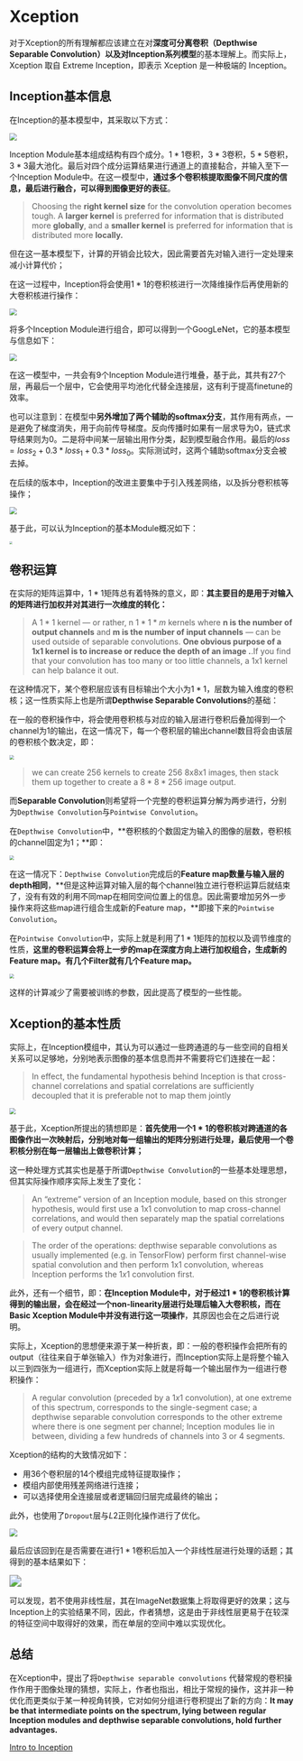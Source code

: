 # Xception

对于Xception的所有理解都应该建立在对**深度可分离卷积（Depthwise Separable Convolution）**以及对**Inception系列模型**的基本理解上。而实际上，Xception 取自 Extreme Inception，即表示 Xception 是一种极端的 Inception。

## Inception基本信息

在Inception的基本模型中，其采取以下方式：

<img src="https://i.loli.net/2021/05/13/V3tBZOSiqw4951c.png" style="zoom:80%;" />

Inception Module基本组成结构有四个成分。$1*1$卷积，$3*3$卷积，$5*5$卷积，$3*3$最大池化。最后对四个成分运算结果进行通道上的直接黏合，并输入至下一个Inception Module中。在这一模型中，**通过多个卷积核提取图像不同尺度的信息，最后进行融合，可以得到图像更好的表征**。

> Choosing the **right kernel size** for the convolution operation becomes tough. A **larger kernel** is preferred for information that is distributed more **globally**, and a **smaller kernel** is preferred for information that is distributed more **locally.**

但在这一基本模型下，计算的开销会比较大，因此需要首先对输入进行一定处理来减小计算代价；

在这一过程中，Inception将会使用$1*1$的卷积核进行一次降维操作后再使用新的大卷积核进行操作：

<img src="https://i.loli.net/2021/05/13/wVHuSYInRd7tpeF.png" style="zoom:80%;" />

将多个Inception Module进行组合，即可以得到一个GoogLeNet，它的基本模型与信息如下：

<img src="https://i.loli.net/2021/05/13/qTPfA3CneiLoUzF.png" style="zoom:80%;" />

在这一模型中，一共会有9个Inception Module进行堆叠，基于此，其共有27个层，再最后一个层中，它会使用平均池化代替全连接层，这有利于提高finetune的效率。

也可以注意到：在模型中**另外增加了两个辅助的softmax分支**，其作用有两点，一是避免了梯度消失，用于向前传导梯度。反向传播时如果有一层求导为0，链式求导结果则为0。二是将中间某一层输出用作分类，起到模型融合作用。最后的$loss=loss_2 + 0.3 * loss_1 + 0.3 * loss_0$。实际测试时，这两个辅助softmax分支会被去掉。

在后续的版本中，Inception的改进主要集中于引入残差网络，以及拆分卷积核等操作；

<img src="https://i.loli.net/2021/05/13/xTspmZJrP9XI1VN.jpg" style="zoom:80%;" />

基于此，可以认为Inception的基本Module概况如下：

<img src="https://i.loli.net/2021/05/13/Y74aKDruh8L6nIw.png" style="zoom:30%;" />



## 卷积运算

在实际的矩阵运算中，$1*1$矩阵总有着特殊的意义，即：**其主要目的是用于对输入的矩阵进行加权并对其进行一次维度的转化：**

> A $1*1$ kernel — or rather, n $1*1*m$ kernels where **n is the number of output channels** and **m is the number of input channels** — can be used outside of separable convolutions. **One obvious purpose of a 1x1 kernel is to increase or reduce the depth of an image .**.If you find that your convolution has too many or too little channels, a 1x1 kernel can help balance it out.

在这种情况下，某个卷积层应该有目标输出个大小为$1*1$，层数为输入维度的卷积核；这一性质实际上也是所谓**Depthwise Separable Convolutions**的基础：

在一般的卷积操作中，将会使用卷积核与对应的输入层进行卷积后叠加得到一个channel为1的输出，在这一情况下，每一个卷积层的输出channel数目将会由该层的卷积核个数决定，即：

<img src="https://i.loli.net/2021/05/13/prUijLuGV4qATRe.png" style="zoom:50%;" />

> we can create 256 kernels to create 256 8x8x1 images, then stack them up together to create a $8*8*256$ image output.

而**Separable Convolution**则希望将一个完整的卷积运算分解为两步进行，分别为`Depthwise Convolution`与`Pointwise Convolution`。

在`Depthwise Convolution`中，**卷积核的个数固定为输入的图像的层数，卷积核的channel固定为1；**即：

<img src="https://i.loli.net/2021/05/13/YinegPAaQ7oypxM.jpg" style="zoom:50%;" />

在这一情况下：`Depthwise Convolution`完成后的**Feature map数量与输入层的depth相同**，**但是这种运算对输入层的每个channel独立进行卷积运算后就结束了，没有有效的利用不同map在相同空间位置上的信息。因此需要增加另外一步操作来将这些map进行组合生成新的Feature map，**即接下来的`Pointwise Convolution`。

在`Pointwise Convolution`中，实际上就是利用了$1*1$矩阵的加权以及调节维度的性质，**这里的卷积运算会将上一步的map在深度方向上进行加权组合，生成新的Feature map。有几个Filter就有几个Feature map。**

<img src="https://i.loli.net/2021/05/13/zsyHdtmT7lk83ND.jpg" style="zoom:50%;" />

这样的计算减少了需要被训练的参数，因此提高了模型的一些性能。

## Xception的基本性质





实际上，在Inception模组中，其认为可以通过一些跨通道的与一些空间的自相关关系可以足够地，分别地表示图像的基本信息而并不需要将它们连接在一起：

> In effect, the fundamental hypothesis behind Inception is that cross-channel correlations and spatial correlations are sufficiently decoupled that it is preferable not to map them jointly

<img src="https://i.loli.net/2021/05/13/Cine54ouOgdz7Tq.png" style="zoom:67%;" />

基于此，Xception所提出的猜想即是：**首先使用一个$1*1$的卷积核对跨通道的各图像作出一次映射后，分别地对每一组输出的矩阵分别进行处理，最后使用一个卷积核分别在每一层输出上做卷积计算；**

这一种处理方式其实也是基于所谓`Depthwise Convolution`的一些基本处理思想，但其实际操作顺序实际上发生了变化：

> An “extreme” version of an Inception module, based on this stronger hypothesis, would first use a 1x1 convolution to map cross-channel correlations, and would then separately map the spatial correlations of every output channel. 

> The order of the operations: depthwise separable convolutions as usually implemented (e.g. in TensorFlow) perform first channel-wise spatial convolution and then perform 1x1 convolution, whereas Inception performs the $1x1$ convolution first.

此外，还有一个细节，即：**在Inception Module中，对于经过$1*1$的卷积核计算得到的输出层，会在经过一个non-linearity层进行处理后输入大卷积核，而在Basic Xception Module中并没有进行这一项操作**，其原因也会在之后进行说明。

实际上，Xception的思想便来源于某一种折衷，即：一般的卷积操作会把所有的output（往往来自于单张输入）作为对象进行，而Inception实际上是将整个输入以三到四张为一组进行，而Xception实际上就是将每一个输出层作为一组进行卷积操作：

> A regular convolution (preceded by a $1x1$ convolution), at one extreme of this spectrum, corresponds to the single-segment case; a depthwise separable convolution corresponds to the other extreme where there is one segment per channel; Inception modules lie in between, dividing a few hundreds of channels into 3 or 4 segments. 

Xception的结构的大致情况如下：

- 用36个卷积层的14个模组完成特征提取操作；
- 模组内部使用残差网络进行连接；
- 可以选择使用全连接层或者逻辑回归层完成最终的输出；

此外，也使用了`Dropout`层与$L2$正则化操作进行了优化。


<img src="https://i.loli.net/2021/05/13/olyhzbEJUXfNOrP.png" style="zoom:90%;" />

最后应该回到在是否需要在进行$1*1$卷积后加入一个非线性层进行处理的话题；其得到的基本结果如下：

<img src="https://i.loli.net/2021/05/13/uQqBLaik5bSNwOo.png" style="zoom:130%;" />

可以发现，若不使用非线性层，其在ImageNet数据集上将取得更好的效果；这与Inception上的实验结果不同，因此，作者猜想，这是由于非线性层更易于在较深的特征空间中取得好的效果，而在单层的空间中难以实现优化。



## 总结

在Xception中，提出了将`Depthwise separable convolutions` 代替常规的卷积操作作用于图像处理的猜想，实际上，作者也指出，相比于常规的操作，这并非一种优化而更类似于某一种视角转换，它对如何分组进行卷积提出了新的方向：**It may be that intermediate points on the spectrum, lying between regular Inception modules and depthwise separable convolutions, hold further advantages.** 








[Intro to Inception](https://towardsdatascience.com/a-simple-guide-to-the-versions-of-the-inception-network-7fc52b863202)

